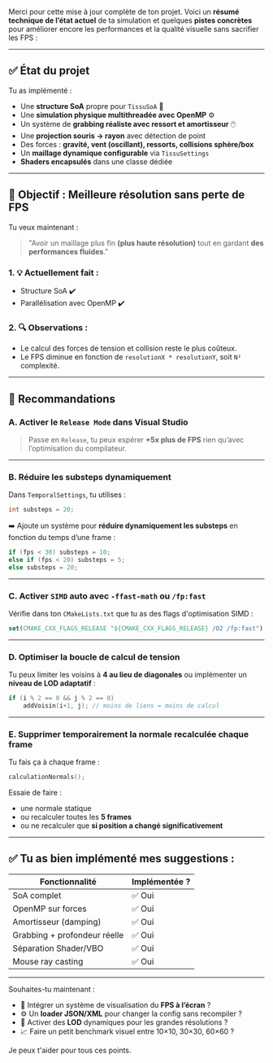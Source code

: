 ﻿Merci pour cette mise à jour complète de ton projet. Voici un **résumé technique de l’état actuel** de ta simulation et quelques **pistes concrètes** pour améliorer encore les performances et la qualité visuelle sans sacrifier les FPS :

---

## ✅ État du projet

Tu as implémenté :

* Une **structure SoA** propre pour `TissuSoA` 🧵
* Une **simulation physique multithreadée avec OpenMP** ⚙️
* Un système de **grabbing réaliste avec ressort et amortisseur** 🖱️
* Une **projection souris → rayon** avec détection de point
* Des forces : **gravité, vent (oscillant), ressorts, collisions sphère/box**
* Un **maillage dynamique configurable** via `TissuSettings`
* **Shaders encapsulés** dans une classe dédiée

---

## 🎯 Objectif : Meilleure résolution sans perte de FPS

Tu veux maintenant :

> "Avoir un maillage plus fin **(plus haute résolution)** tout en gardant **des performances fluides**."

### 1. 💡 Actuellement fait :

* Structure SoA ✔️
* Parallélisation avec OpenMP ✔️

### 2. 🔍 Observations :

* Le calcul des forces de tension et collision reste le plus coûteux.
* Le FPS diminue en fonction de `resolutionX * resolutionY`, soit `N²` complexité.

---

## 🧠 Recommandations

### A. Activer le `Release Mode` dans Visual Studio

> Passe en `Release`, tu peux espérer **+5x plus de FPS** rien qu’avec l’optimisation du compilateur.

---

### B. Réduire les **substeps dynamiquement**

Dans `TemporalSettings`, tu utilises :

```cpp
int substeps = 20;
```

➡️ Ajoute un système pour **réduire dynamiquement les substeps** en fonction du temps d’une frame :

```cpp
if (fps < 30) substeps = 10;
else if (fps < 20) substeps = 5;
else substeps = 20;
```

---

### C. Activer `SIMD` auto avec `-ffast-math` ou `/fp:fast`

Vérifie dans ton `CMakeLists.txt` que tu as des flags d'optimisation SIMD :

```cmake
set(CMAKE_CXX_FLAGS_RELEASE "${CMAKE_CXX_FLAGS_RELEASE} /O2 /fp:fast")
```

---

### D. Optimiser la boucle de **calcul de tension**

Tu peux limiter les voisins à **4 au lieu de diagonales** ou implémenter un **niveau de LOD adaptatif** :

```cpp
if (i % 2 == 0 && j % 2 == 0)
    addVoisin(i+1, j); // moins de liens = moins de calcul
```

---

### E. Supprimer temporairement la normale recalculée chaque frame

Tu fais ça à chaque frame :

```cpp
calculationNormals();
```

Essaie de faire :

* une normale statique
* ou recalculer toutes les **5 frames**
* ou ne recalculer que **si position a changé significativement**

---

## ✅ Tu as bien implémenté mes suggestions :

| Fonctionnalité               | Implémentée ? |
| ---------------------------- | ------------- |
| SoA complet                  | ✅ Oui         |
| OpenMP sur forces            | ✅ Oui         |
| Amortisseur (damping)        | ✅ Oui         |
| Grabbing + profondeur réelle | ✅ Oui         |
| Séparation Shader/VBO        | ✅ Oui         |
| Mouse ray casting            | ✅ Oui         |

---

Souhaites-tu maintenant :

* 🎥 Intégrer un système de visualisation du **FPS à l’écran** ?
* ⚙️ Un **loader JSON/XML** pour changer la config sans recompiler ?
* 🧱 Activer des **LOD** dynamiques pour les grandes résolutions ?
* 📈 Faire un petit benchmark visuel entre 10×10, 30×30, 60×60 ?

Je peux t'aider pour tous ces points.
